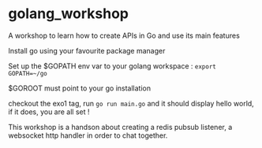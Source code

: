golang_workshop
===============

A workshop to learn how to create APIs in Go and use its main features

Install go using your favourite package manager

Set up the $GOPATH env var to your golang workspace : 
`export GOPATH=~/go`

$GOROOT must point to your go installation

checkout the exo1 tag, run `go run main.go` and it should display hello world, if it does, you are all set !

This workshop is a handson about creating a redis pubsub listener, a websocket http handler in order to chat together.
